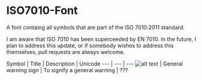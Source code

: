 ISO7010-Font
============

A font containg all symbols that are part of the ISO 7010:2011 standard.

I am aware that ISO 7010 has been superceeded by EN 7010. In the future, I plan to address this update, or if somebody wishes to address this themselves, pull requests are always welcome.

Symbol | Title | Description | Unicode
--- | --- | ---
![alt text](https://www.iso.org/iobp/graphics/grs/ISO008545_200.png "ISO 7010 W001") | General warning sign | To signify a general warning | ???
